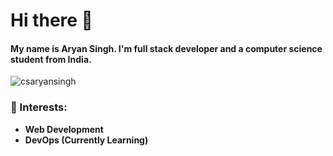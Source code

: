 <h1 align="left">Hi there 👋</h1>
<h4 align="left">My name is Aryan Singh. I'm full stack developer and a computer science student from India.</h4>

<p align="left"> <img src="https://komarev.com/ghpvc/?username=csaryansingh&label=Profile%20views&color=0e75b6&style=flat" alt="csaryansingh" /> </p>

<h3 align="left">🌱 Interests:</h3>

- **Web Development**
- **DevOps (Currently Learning)**
